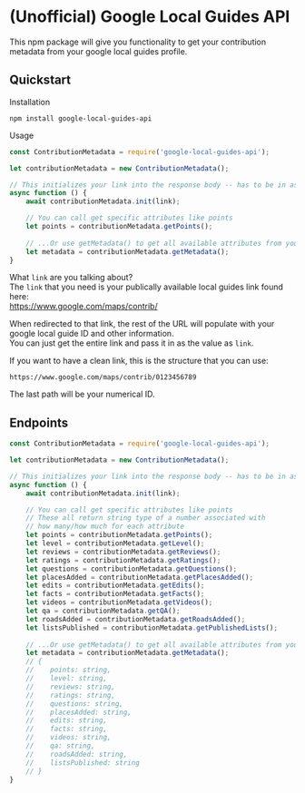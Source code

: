 # (Unofficial) Google Local Guides API
This npm package will give you functionality to get your 
contribution metadata from your google local guides profile. 

## Quickstart
Installation
```shell script
npm install google-local-guides-api
```

Usage
```javascript
const ContributionMetadata = require('google-local-guides-api');

let contributionMetadata = new ContributionMetadata();

// This initializes your link into the response body -- has to be in async/await func
async function () {
    await contributionMetadata.init(link);

    // You can call get specific attributes like points
    let points = contributionMetadata.getPoints(); 
    
    // ...Or use getMetadata() to get all available attributes from you profile
    let metadata = contributionMetadata.getMetadata();
} 
```

What `link` are you talking about?  
The `link` that you need is your publically available local guides link found here:  
https://www.google.com/maps/contrib/  
 
When redirected to that link, the rest of the URL will populate with your google local guide ID and other information.   
You can just get the entire link and pass it in as the value as `link`.  
 
If you want to have a clean link, this is the structure that you can use:  
```
https://www.google.com/maps/contrib/0123456789  
``` 
The last path will be your numerical ID. 

## Endpoints
```javascript
const ContributionMetadata = require('google-local-guides-api');

let contributionMetadata = new ContributionMetadata();

// This initializes your link into the response body -- has to be in async/await func
async function () {
    await contributionMetadata.init(link);

    // You can call get specific attributes like points
    // These all return string type of a number associated with 
    // how many/how much for each attribute
    let points = contributionMetadata.getPoints(); 
    let level = contributionMetadata.getLevel();
    let reviews = contributionMetadata.getReviews();
    let ratings = contributionMetadata.getRatings();
    let questions = contributionMetadata.getQuestions();
    let placesAdded = contributionMetadata.getPlacesAdded();
    let edits = contributionMetadata.getEdits();
    let facts = contributionMetadata.getFacts();
    let videos = contributionMetadata.getVideos();
    let qa = contributionMetadata.getQA();
    let roadsAdded = contributionMetadata.getRoadsAdded();
    let listsPublished = contributionMetadata.getPublishedLists();
    
    // ...Or use getMetadata() to get all available attributes from you profile
    let metadata = contributionMetadata.getMetadata();
    // {
    //    points: string,
    //    level: string,
    //    reviews: string,
    //    ratings: string,
    //    questions: string,
    //    placesAdded: string,
    //    edits: string,
    //    facts: string,
    //    videos: string,
    //    qa: string,
    //    roadsAdded: string,
    //    listsPublished: string
    // }
} 
```
